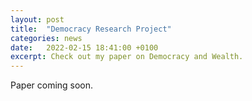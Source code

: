 ```yaml
---
layout: post
title:  "Democracy Research Project"
categories: news
date:   2022-02-15 18:41:00 +0100
excerpt: Check out my paper on Democracy and Wealth.
---
```


Paper coming soon.


